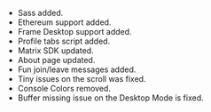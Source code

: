 - Sass added.
- Ethereum support added.
- Frame Desktop support added.
- Profile tabs script added.
- Matrix SDK updated.
- About page updated.
- Fun join/leave messages added.
- Tiny issues on the scroll was fixed.
- Console Colors removed.
- Buffer missing issue on the Desktop Mode is fixed.
